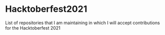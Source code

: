 # Hacktoberfest2021
List of repositories that I am maintaining in which I will accept contributions for the Hacktoberfest 2021
